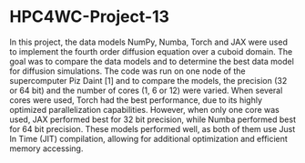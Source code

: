 # HPC4WC-Project-13
In this project, the data models NumPy, Numba, Torch and JAX were used
to implement the fourth order diffusion equation over a cuboid domain. The
goal was to compare the data models and to determine the best data model
for diffusion simulations. The code was run on one node of the supercomputer
Piz Daint [1] and to compare the models, the precision (32 or 64 bit) and
the number of cores (1, 6 or 12) were varied. When several cores were used,
Torch had the best performance, due to its highly optimized parallelization
capabilities. However, when only one core was used, JAX performed best for 32
bit precision, while Numba performed best for 64 bit precision. These models
performed well, as both of them use Just In Time (JIT) compilation, allowing
for additional optimization and efficient memory accessing.

